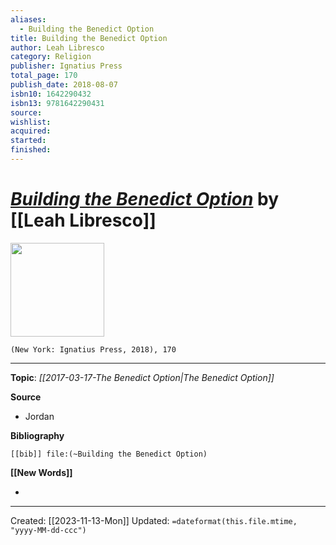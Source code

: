 ```yaml
---
aliases:
  - Building the Benedict Option
title: Building the Benedict Option
author: Leah Libresco
category: Religion
publisher: Ignatius Press
total_page: 170
publish_date: 2018-08-07
isbn10: 1642290432
isbn13: 9781642290431
source: 
wishlist: 
acquired: 
started: 
finished:
---
```

# *[Building the Benedict Option](https://ignatius.com/building-the-benedict-option-bbop/)* by [[Leah Libresco]]

<img src="https://cdn11.bigcommerce.com/s-cvc90x9929/images/stencil/640w/products/151/414/BBOP_r__22583.1617023037.jpg?c=1" width=150>

`(New York: Ignatius Press, 2018), 170`



--- 
**Topic**: *[[2017-03-17-The Benedict Option|The Benedict Option]]*

**Source**
- Jordan

**Bibliography**

```query
[[bib]] file:(~Building the Benedict Option)
```
 

**[[New Words]]**

- 

---
Created: [[2023-11-13-Mon]]
Updated: `=dateformat(this.file.mtime, "yyyy-MM-dd-ccc")`